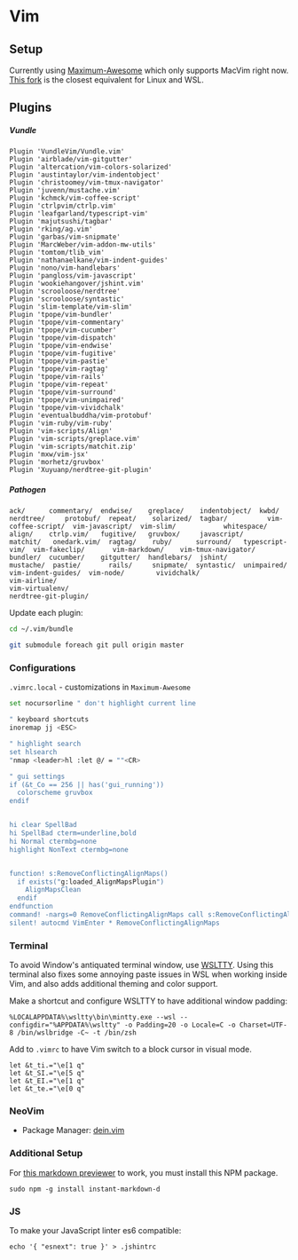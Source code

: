 # Vim

## Setup

Currently using [Maximum-Awesome](https://github.com/square/maximum-awesome) which only supports MacVim right now. [This fork](https://github.com/justaparth/maximum-awesome-linux) is the closest equivalent for Linux and WSL.

## Plugins

##### Vundle

```
Plugin 'VundleVim/Vundle.vim'
Plugin 'airblade/vim-gitgutter'
Plugin 'altercation/vim-colors-solarized'
Plugin 'austintaylor/vim-indentobject'
Plugin 'christoomey/vim-tmux-navigator'
Plugin 'juvenn/mustache.vim'
Plugin 'kchmck/vim-coffee-script'
Plugin 'ctrlpvim/ctrlp.vim'
Plugin 'leafgarland/typescript-vim'
Plugin 'majutsushi/tagbar'
Plugin 'rking/ag.vim'
Plugin 'garbas/vim-snipmate'
Plugin 'MarcWeber/vim-addon-mw-utils'
Plugin 'tomtom/tlib_vim'
Plugin 'nathanaelkane/vim-indent-guides'
Plugin 'nono/vim-handlebars'
Plugin 'pangloss/vim-javascript'
Plugin 'wookiehangover/jshint.vim'
Plugin 'scrooloose/nerdtree'
Plugin 'scrooloose/syntastic'
Plugin 'slim-template/vim-slim'
Plugin 'tpope/vim-bundler'
Plugin 'tpope/vim-commentary'
Plugin 'tpope/vim-cucumber'
Plugin 'tpope/vim-dispatch'
Plugin 'tpope/vim-endwise'
Plugin 'tpope/vim-fugitive'
Plugin 'tpope/vim-pastie'
Plugin 'tpope/vim-ragtag'
Plugin 'tpope/vim-rails'
Plugin 'tpope/vim-repeat'
Plugin 'tpope/vim-surround'
Plugin 'tpope/vim-unimpaired'
Plugin 'tpope/vim-vividchalk'
Plugin 'eventualbuddha/vim-protobuf'
Plugin 'vim-ruby/vim-ruby'
Plugin 'vim-scripts/Align'
Plugin 'vim-scripts/greplace.vim'
Plugin 'vim-scripts/matchit.zip'
Plugin 'mxw/vim-jsx'
Plugin 'morhetz/gruvbox'
Plugin 'Xuyuanp/nerdtree-git-plugin'
```

##### Pathogen

```
ack/      commentary/  endwise/    greplace/    indentobject/  kwbd/      nerdtree/     protobuf/  repeat/    solarized/  tagbar/          vim-coffee-script/  vim-javascript/  vim-slim/            whitespace/
align/    ctrlp.vim/   fugitive/   gruvbox/     javascript/    matchit/   onedark.vim/  ragtag/    ruby/      surround/   typescript-vim/  vim-fakeclip/       vim-markdown/    vim-tmux-navigator/
bundler/  cucumber/    gitgutter/  handlebars/  jshint/        mustache/  pastie/       rails/     snipmate/  syntastic/  unimpaired/      vim-indent-guides/  vim-node/        vividchalk/
vim-airline/
vim-virtualenv/
nerdtree-git-plugin/
```

Update each plugin:

```sh
cd ~/.vim/bundle

git submodule foreach git pull origin master
```

### Configurations

`.vimrc.local` - customizations in `Maximum-Awesome`

```sh
set nocursorline " don't highlight current line

" keyboard shortcuts
inoremap jj <ESC>

" highlight search
set hlsearch
"nmap <leader>hl :let @/ = ""<CR>

" gui settings
if (&t_Co == 256 || has('gui_running'))
  colorscheme gruvbox
endif


hi clear SpellBad
hi SpellBad cterm=underline,bold
hi Normal ctermbg=none
highlight NonText ctermbg=none


function! s:RemoveConflictingAlignMaps()
  if exists("g:loaded_AlignMapsPlugin")
    AlignMapsClean
  endif
endfunction
command! -nargs=0 RemoveConflictingAlignMaps call s:RemoveConflictingAlignMaps()
silent! autocmd VimEnter * RemoveConflictingAlignMaps
```

### Terminal

To avoid Window's antiquated terminal window, use [WSLTTY](https://github.com/mintty/wsltty). Using this terminal also fixes some annoying paste issues in WSL when working inside Vim, and also adds additional theming and color support.

Make a shortcut and configure WSLTTY to have additional window padding:

```
%LOCALAPPDATA%\wsltty\bin\mintty.exe --wsl --configdir="%APPDATA%\wsltty" -o Padding=20 -o Locale=C -o Charset=UTF-8 /bin/wslbridge -C~ -t /bin/zsh
```

Add to `.vimrc` to have Vim switch to a block cursor in visual mode.

```
let &t_ti.="\e[1 q"
let &t_SI.="\e[5 q"
let &t_EI.="\e[1 q"
let &t_te.="\e[0 q"
```

### NeoVim

-   Package Manager: [dein.vim](https://github.com/Shougo/dein.vim)

### Additional Setup

For [this markdown previewer](https://github.com/suan/vim-instant-markdown) to work, you must install this NPM package.

```
sudo npm -g install instant-markdown-d
```

### JS

To make your JavaScript linter es6 compatible:

```
echo '{ "esnext": true }' > .jshintrc
```

